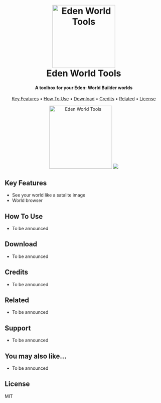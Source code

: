 
<h1 align="center">
  <br>
  <img src="https://github.com/user-attachments/assets/0fda5e54-a162-4637-a66d-61e85eb91407" alt="Eden World Tools" width="200"></a>
  <br>
  Eden World Tools
  <br>
</h1>

<h4 align="center">A toolbox for your Eden: World Builder worlds</h4>

<p align="center">
  <a href="#key-features">Key Features</a> •
  <a href="#how-to-use">How To Use</a> •
  <a href="#download">Download</a> •
  <a href="#credits">Credits</a> •
  <a href="#related">Related</a> •
  <a href="#license">License</a>
</p>


<p align="center">
  <img src="https://github.com/user-attachments/assets/c180fe2c-657b-42cf-965a-15260413883d" alt="Eden World Tools" width="200" ></a>
  <img src="https://github.com/user-attachments/assets/14bb802c-7f4f-4b25-a93f-f812d4118bc2"
</p>
  
## Key Features
* See your world like a satalite image
* World browser

## How To Use
* To be announced

## Download
* To be announced

## Credits
* To be announced

## Related
* To be announced

## Support
* To be announced
  
## You may also like...
* To be announced

## License

MIT


